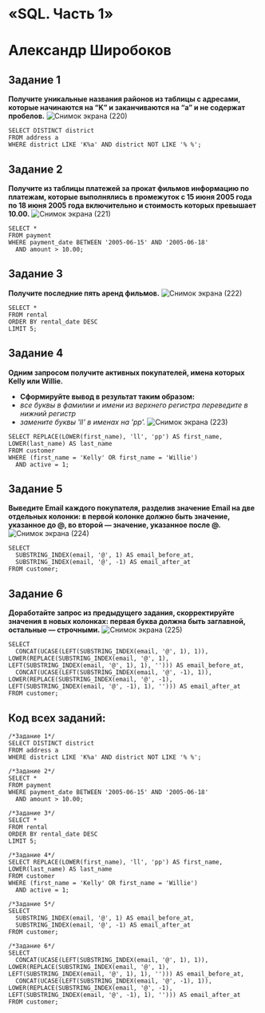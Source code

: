 # «SQL. Часть 1»
# Александр Широбоков
## Задание 1
**Получите уникальные названия районов из таблицы с адресами, которые начинаются на “K” и заканчиваются на “a” и не содержат пробелов.**
![Снимок экрана (220)](https://github.com/AleksandrShirobokov/SQL.-1/assets/69298696/7a4d8a03-c13e-4a82-9150-294e972a7442)
```
SELECT DISTINCT district 
FROM address a
WHERE district LIKE 'K%a' AND district NOT LIKE '% %';
```
## Задание 2
**Получите из таблицы платежей за прокат фильмов информацию по платежам, которые выполнялись в промежуток с 15 июня 2005 года по 18 июня 2005 года включительно и стоимость которых превышает 10.00.**
![Снимок экрана (221)](https://github.com/AleksandrShirobokov/SQL.-1/assets/69298696/a0a453ba-e853-4c12-a935-99921e8550f0)
```
SELECT *
FROM payment
WHERE payment_date BETWEEN '2005-06-15' AND '2005-06-18'
  AND amount > 10.00;
```
## Задание 3
**Получите последние пять аренд фильмов.**
![Снимок экрана (222)](https://github.com/AleksandrShirobokov/SQL.-1/assets/69298696/49acbb8a-a353-4554-8402-dfb0ac9fbb0d)
```
SELECT *
FROM rental
ORDER BY rental_date DESC
LIMIT 5;
```
## Задание 4
**Одним запросом получите активных покупателей, имена которых Kelly или Willie.**
 - **Сформируйте вывод в результат таким образом:**
 - *все буквы в фамилии и имени из верхнего регистра переведите в нижний регистр*
 - *замените буквы 'll' в именах на 'pp'.*
![Снимок экрана (223)](https://github.com/AleksandrShirobokov/SQL.-1/assets/69298696/004e52f3-513f-4540-8f1b-ea25ee2f25b0)
```
SELECT REPLACE(LOWER(first_name), 'll', 'pp') AS first_name, LOWER(last_name) AS last_name
FROM customer
WHERE (first_name = 'Kelly' OR first_name = 'Willie')
  AND active = 1;
```
## Задание 5
**Выведите Email каждого покупателя, разделив значение Email на две отдельных колонки: в первой колонке должно быть значение, указанное до @, во второй — значение, указанное после @.**
![Снимок экрана (224)](https://github.com/AleksandrShirobokov/SQL.-1/assets/69298696/353816bd-5599-4e33-937c-d996ea1b85be)
```
SELECT
  SUBSTRING_INDEX(email, '@', 1) AS email_before_at,
  SUBSTRING_INDEX(email, '@', -1) AS email_after_at
FROM customer;
```
## Задание 6
**Доработайте запрос из предыдущего задания, скорректируйте значения в новых колонках: первая буква должна быть заглавной, остальные — строчными.**
![Снимок экрана (225)](https://github.com/AleksandrShirobokov/SQL.-1/assets/69298696/35d58cb8-cb25-477b-9dab-0d20c1de82b1)
```
SELECT
  CONCAT(UCASE(LEFT(SUBSTRING_INDEX(email, '@', 1), 1)), LOWER(REPLACE(SUBSTRING_INDEX(email, '@', 1), LEFT(SUBSTRING_INDEX(email, '@', 1), 1), ''))) AS email_before_at,
  CONCAT(UCASE(LEFT(SUBSTRING_INDEX(email, '@', -1), 1)), LOWER(REPLACE(SUBSTRING_INDEX(email, '@', -1), LEFT(SUBSTRING_INDEX(email, '@', -1), 1), ''))) AS email_after_at
FROM customer;
```
## Код всех заданий:
```
/*Задание 1*/
SELECT DISTINCT district 
FROM address a
WHERE district LIKE 'K%a' AND district NOT LIKE '% %';

/*Задание 2*/
SELECT *
FROM payment
WHERE payment_date BETWEEN '2005-06-15' AND '2005-06-18'
  AND amount > 10.00;

/*Задание 3*/ 
SELECT *
FROM rental
ORDER BY rental_date DESC
LIMIT 5;

/*Задание 4*/
SELECT REPLACE(LOWER(first_name), 'll', 'pp') AS first_name, LOWER(last_name) AS last_name
FROM customer
WHERE (first_name = 'Kelly' OR first_name = 'Willie')
  AND active = 1;

/*Задание 5*/ 
SELECT
  SUBSTRING_INDEX(email, '@', 1) AS email_before_at,
  SUBSTRING_INDEX(email, '@', -1) AS email_after_at
FROM customer;

/*Задание 6*/
SELECT
  CONCAT(UCASE(LEFT(SUBSTRING_INDEX(email, '@', 1), 1)), LOWER(REPLACE(SUBSTRING_INDEX(email, '@', 1), LEFT(SUBSTRING_INDEX(email, '@', 1), 1), ''))) AS email_before_at,
  CONCAT(UCASE(LEFT(SUBSTRING_INDEX(email, '@', -1), 1)), LOWER(REPLACE(SUBSTRING_INDEX(email, '@', -1), LEFT(SUBSTRING_INDEX(email, '@', -1), 1), ''))) AS email_after_at
FROM customer;

```
